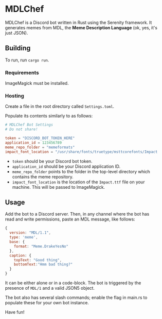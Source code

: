 # MDLChef

MDLChef is a Discord bot written in Rust using the Serenity framework. It generates memes from MDL, the **Meme Description Language** (ok, yes, it's just JSON).

## Building

To run, run `cargo run`.

### Requirements

ImageMagick must be installed.

### Hosting

Create a file in the root directory called `Settings.toml`.

Populate its contents similarly to as follows:

```toml
# MDLChef Bot Settings
# Do not share!

token = "DISCORD_BOT_TOKEN_HERE"
application_id = 123456789
meme_repo_folder = "memeformats"
impact_font_location = "/usr/share/fonts/truetype/msttcorefonts/Impact.ttf"
```

- `token` should be your Discord bot token.
- `application_id` should be your Discord application ID.
- `meme_repo_folder` points to the folder in the top-level directory which contains the meme repository.
- `impact_font_location` is the location of the `Impact.ttf` file on your machine. This will be passed to ImageMagick.

## Usage

Add the bot to a Discord server. Then, in any channel where the bot has read and write permissions, paste an MDL message, like follows:

```js
{
  version: "MDL/1.1",
  type: 'meme',
  base: {
    format: "Meme.DrakeYesNo"
  },
  caption: {
    topText: "Good thing",
    bottomText:"Hmm bad thing?"
  }
}
```

It can be either alone or in a code-block. The bot is triggered by the presence of `MDL/1` and a valid JSON5 object.

The bot also has several slash commands; enable the flag in main.rs to populate these for your own bot instance.

Have fun!
